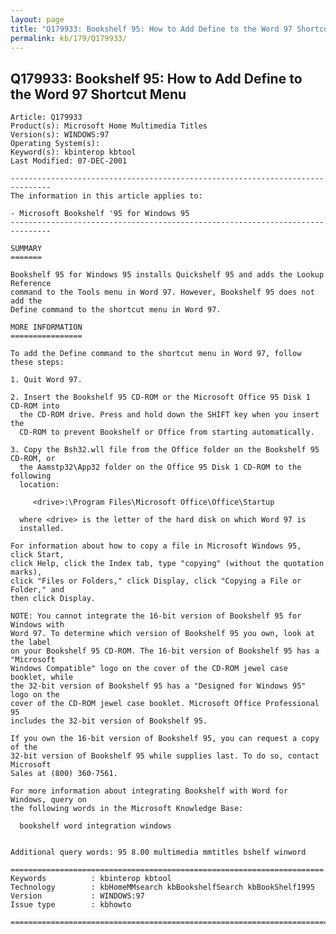 ```yaml
---
layout: page
title: "Q179933: Bookshelf 95: How to Add Define to the Word 97 Shortcut Menu"
permalink: kb/179/Q179933/
---
```


## Q179933: Bookshelf 95: How to Add Define to the Word 97 Shortcut Menu

	Article: Q179933
	Product(s): Microsoft Home Multimedia Titles
	Version(s): WINDOWS:97
	Operating System(s): 
	Keyword(s): kbinterop kbtool
	Last Modified: 07-DEC-2001
	
	-------------------------------------------------------------------------------
	The information in this article applies to:
	
	- Microsoft Bookshelf '95 for Windows 95 
	-------------------------------------------------------------------------------
	
	SUMMARY
	=======
	
	Bookshelf 95 for Windows 95 installs Quickshelf 95 and adds the Lookup Reference
	command to the Tools menu in Word 97. However, Bookshelf 95 does not add the
	Define command to the shortcut menu in Word 97.
	
	MORE INFORMATION
	================
	
	To add the Define command to the shortcut menu in Word 97, follow these steps:
	
	1. Quit Word 97.
	
	2. Insert the Bookshelf 95 CD-ROM or the Microsoft Office 95 Disk 1 CD-ROM into
	  the CD-ROM drive. Press and hold down the SHIFT key when you insert the
	  CD-ROM to prevent Bookshelf or Office from starting automatically.
	
	3. Copy the Bsh32.wll file from the Office folder on the Bookshelf 95 CD-ROM, or
	  the Aamstp32\App32 folder on the Office 95 Disk 1 CD-ROM to the following
	  location:
	
	     <drive>:\Program Files\Microsoft Office\Office\Startup
	
	  where <drive> is the letter of the hard disk on which Word 97 is
	  installed.
	
	For information about how to copy a file in Microsoft Windows 95, click Start,
	click Help, click the Index tab, type "copying" (without the quotation marks),
	click "Files or Folders," click Display, click "Copying a File or Folder," and
	then click Display.
	
	NOTE: You cannot integrate the 16-bit version of Bookshelf 95 for Windows with
	Word 97. To determine which version of Bookshelf 95 you own, look at the label
	on your Bookshelf 95 CD-ROM. The 16-bit version of Bookshelf 95 has a "Microsoft
	Windows Compatible" logo on the cover of the CD-ROM jewel case booklet, while
	the 32-bit version of Bookshelf 95 has a "Designed for Windows 95" logo on the
	cover of the CD-ROM jewel case booklet. Microsoft Office Professional 95
	includes the 32-bit version of Bookshelf 95.
	
	If you own the 16-bit version of Bookshelf 95, you can request a copy of the
	32-bit version of Bookshelf 95 while supplies last. To do so, contact Microsoft
	Sales at (800) 360-7561.
	
	For more information about integrating Bookshelf with Word for Windows, query on
	the following words in the Microsoft Knowledge Base:
	
	  bookshelf word integration windows
	
	
	Additional query words: 95 8.00 multimedia mmtitles bshelf winword
	
	======================================================================
	Keywords          : kbinterop kbtool 
	Technology        : kbHomeMMsearch kbBookshelfSearch kbBookShelf1995
	Version           : WINDOWS:97
	Issue type        : kbhowto
	
	=============================================================================
	
